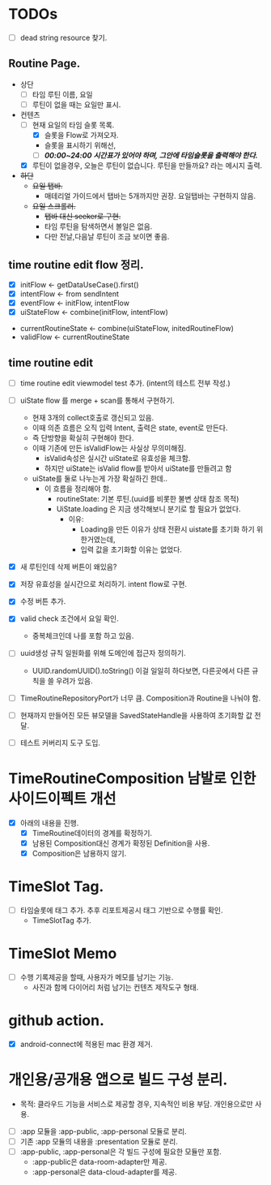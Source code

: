 # TODOs

- [ ] dead string resource 찾기.


## Routine Page.
- 상단
  - [ ] 타임 루틴 이름, 요일
  - [ ] 루틴이 없을 때는 요일만 표시.

- 컨텐츠
  - [ ] 현재 요일의 타임 슬롯 목록.
    - [x] 슬롯을 Flow로 가져오자.
    - 슬롯을 표시하기 위해선,
    - [ ] ***00:00~24:00 시간표가 있어야 하며, 그안에 타임슬롯을 출력해야 한다.***
  - [x] 루틴이 없을경우, 오늘은 루틴이 없습니다. 루틴을 만들까요? 라는 메시지 출력.

- ~~하단~~
  - ~~요일 탭바.~~
    - 매테리얼 가이드에서 탭바는 5개까지만 권장. 요일탭바는 구현하지 않음.
  - ~~요일 스크롤러.~~
    - ~~탭바 대신 seeker로 구현.~~
    - 타임 루틴을 탐색하면서 볼일은 없음.
    - 다만 전날,다음날 루틴이 조금 보이면 좋음.

## time routine edit flow 정리.
- [x] initFlow <- getDataUseCase().first()
- [x] intentFlow <- from sendIntent
- [x] eventFlow <- initFlow, intentFlow 
- [x] uiStateFlow <- combine(initFlow, intentFlow)
- currentRoutineState <- combine(uiStateFlow, initedRoutineFlow)
- validFlow <- currentRoutineState

## time routine edit
- [ ] time routine edit viewmodel test 추가. (intent의 테스트 전부 작성.)
- [ ] uiState flow 를 merge + scan를 통해서 구현하기.
  - 현재 3개의 collect호출로 갱신되고 있음.
  - 이때 의존 흐름은 오직 입력 Intent, 출력은 state, event로 만든다.
  - 즉 단방향을 확실히 구현해야 한다.
  - 이때 기존에 만든 isValidFlow는 사실상 무의미해짐. 
    - isValid속성은 실시간 uiState로 유효성을 체크함.
    - 하지만 uiState는 isValid flow를 받아서 uiState를 만들려고 함
  - uiState를 둘로 나누는게 가장 확실하긴 한데..
    - 이 흐름을 정리해야 함.
      - routineState: 기본 루틴.(uuid를 비롯한 불변 상태 참조 목적)
      - UiState.loading 은 지금 생각해보니 분기로 할 필요가 없었다.
        - 이유: 
          - Loading을 만든 이유가 상태 전환시 uistate를 초기화 하기 위한거였는데,
          - 입력 값을 초기화할 이유는 없었다.
    
- [x] 새 루틴인데 삭제 버튼이 왜있음?
- [x] 저장 유효성을 실시간으로 처리하기. intent flow로 구현.
- [x] 수정 버튼 추가.
- [x] valid check 조건에서 요일 확인.
  - 중복체크인데 나를 포함 하고 있음.

- [ ] uuid생성 규칙 일원화를 위해 도메인에 접근자 정의하기.
  - UUID.randomUUID().toString() 이걸 일일히 하다보면, 다른곳에서 다른 규칙을 쓸 우려가 있음.
- [ ] TimeRoutineRepositoryPort가 너무 큼. Composition과 Routine을 나눠야 함.
- [ ] 현재까지 만들어진 모든 뷰모델을 SavedStateHandle을 사용하여 초기화할 값 전달.
- [ ] 테스트 커버리지 도구 도입.

# TimeRoutineComposition 남발로 인한 사이드이펙트 개선
- [x] 아래의 내용을 진행.
  - [x] TimeRoutine데이터의 경계를 확정하기.
  - [x] 남용된 Composition대신 경계가 확정된 Definition을 사용.
  - [x] Composition은 남용하지 않기.

# TimeSlot Tag.
- [ ] 타임슬롯에 태그 추가. 추후 리포트제공시 태그 기반으로 수행률 확인.
  - TimeSlotTag 추가.

# TimeSlot Memo
- [ ] 수행 기록제공을 할때, 사용자가 메모를 남기는 기능. 
  - 사진과 함께 다이어리 처럼 남기는 컨텐츠 제작도구 형태.

# github action.
- [x] android-connect에 적용된 mac 환경 제거.


# 개인용/공개용 앱으로 빌드 구성 분리.
- 목적: 클라우드 기능을 서비스로 제공할 경우, 지속적인 비용 부담. 개인용으로만 사용.
- [ ] :app 모듈을 :app-public, :app-personal 모듈로 분리.
- [ ] 기존 :app 모듈의 내용을 :presentation 모듈로 분리.
- [ ] :app-public, :app-personal은 각 빌드 구성에 필요한 모듈만 포함.
  - :app-public은 data-room-adapter만 제공.
  - :app-personal은 data-cloud-adapter를 제공.


